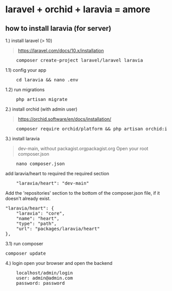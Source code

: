 # laravel + orchid + laravia = amore

## how to install laravia (for server)

1.) install laravel (> 10)
> https://laravel.com/docs/10.x/installation
<pre>
    composer create-project laravel/laravel laravia
</pre>
1.1) config your app
<pre>
    cd laravia && nano .env
</pre>
1.2) run migrations
<pre>
    php artisan migrate
</pre>

2.) install orchid (with admin user)
> https://orchid.software/en/docs/installation/
<pre>
    composer require orchid/platform && php artisan orchid:install && php artisan orchid:admin admin admin@admin.com password
</pre>

3.) install laravia
> dev-main, without packagist.orgpackagist.org
Open your root composer.json
<pre>
    nano composer.json
</pre>
add laravia/heart to required the required section
<pre>
    "laravia/heart": "dev-main"
</pre>
Add the 'repositories' section to the bottom of the composer.json file, if it doesn't already exist.
<pre>
"laravia/heart": {
    "laravia": "core",
    "name": "heart",
    "type": "path",
    "url": "packages/laravia/heart"
},
</pre>
3.1) run composer
<pre>composer update</pre>

4.) login
open your browser and open the backend
<pre>
    localhost/admin/login
    user: admin@admin.com
    password: password
</pre>

